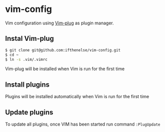 # vim-config
Vim configuration using [Vim-plug](https://github.com/junegunn/vim-plug) as plugin manager.

## Instal Vim-plug
```zsh
$ git clone git@github.com:ifthenelse/vim-config.git
$ cd ~
$ ln -s .vim/.vimrc
```

Vim-plug will be installed when Vim is run for the first time

## Install plugins
Plugins will be installed automatically when Vim is run for the first time

## Update plugins
To update all plugins, once VIM has been started run command `:PlugUpdate`
